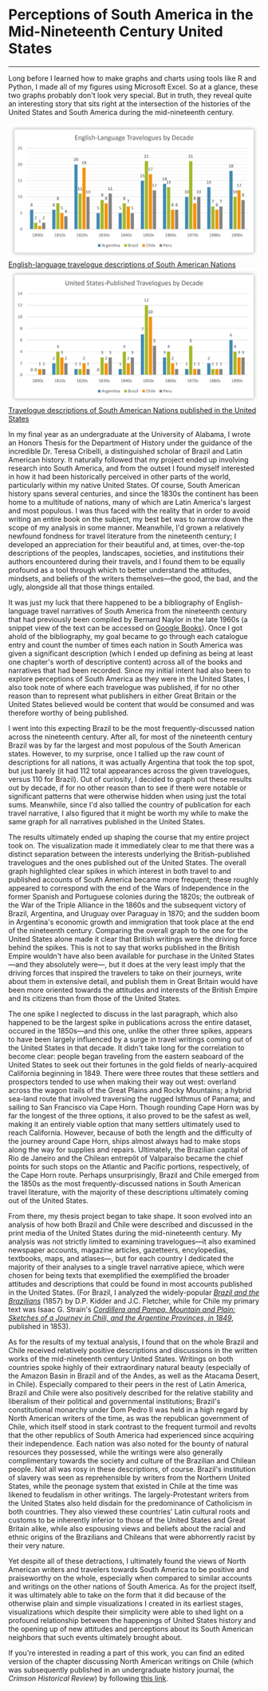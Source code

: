 # Perceptions of South America in the Mid-Nineteenth Century United States
---

Long before I learned how to make graphs and charts using tools like R and Python, I made all of my figures using Microsoft Excel. So at a glance, these two graphs probably don't look very special. But in truth, they reveal quite an interesting story that sits right at the intersection of the histories of the United States and South America during the mid-nineteenth century.


<div class="feature_multi">
	<div class="entry">
		<a href="../../img/sagraph01.jpg"><img class="thumb" src="../../img/sagraph01.jpg" alt=""></a>
		<div class="thumb_label">
			<div class="label_text"><a href="img/sagraph01.jpg">English-language travelogue descriptions of South American Nations</a></div>
		</div>
	</div>
	<div class="entry">
		<a href="../../img/sagraph02.jpg"><img class="thumb" src="../../img/sagraph02.jpg" alt=""></a>
		<div class="thumb_label">
			<div class="label_text"><a href="../../img/sagraph02.jpg">Travelogue descriptions of South American Nations published in the United States</a></div>
		</div>
	</div>
</div>


In my final year as an undergraduate at the University of Alabama, I wrote an Honors Thesis for the Department of History under the guidance of the incredible Dr. Teresa Cribelli, a distinguished scholar of Brazil and Latin American history. It naturally followed that my project ended up involving research into South America, and from the outset I found myself interested in how it had been historically perceived in other parts of the world, particularly within my native United States. Of course, South American history spans several centuries, and since the 1830s the continent has been home to a multitude of nations, many of which are Latin America's largest and most populous. I was thus faced with the reality that in order to avoid writing an entire book on the subject, my best bet was to narrow down the scope of my analysis in some manner. Meanwhile, I'd grown a relatively newfound fondness for travel literature from the nineteenth century; I developed an appreciation for their beautiful and, at times, over-the-top descriptions of the peoples, landscapes, societies, and institutions their authors encountered during their travels, and I found them to be equally profound as a tool through which to better understand the attitudes, mindsets, and beliefs of the writers themselves—the good, the bad, and the ugly, alongside all that those things entailed.

It was just my luck that there happened to be a bibliography of English-language travel narratives of South America from the nineteenth century that had previously been compiled by Bernard Naylor in the late 1960s (a snippet view of the text can be accessed on [Google Books](https://www.google.com/books/edition/Accounts_of_Nineteenth_century_South_Ame/2ooLAAAAMAAJ?hl=en&gbpv=0)). Once I got ahold of the bibliography, my goal became to go through each catalogue entry and count the number of times each nation in South America was given a significant description (which I ended up defining as being at least one chapter's worth of descriptive content) across all of the books and narratives that had been recorded. Since my initial intent had also been to explore perceptions of South America as they were in the United States, I also took note of where each travelogue was published, if for no other reason than to represent what publishers in either Great Britain or the United States believed would be content that would be consumed and was therefore worthy of being published. 

I went into this expecting Brazil to be the most frequently-discussed nation across the nineteenth century. After all, for most of the nineteenth century Brazil was by far the largest and most populous of the South American states. However, to my surprise, once I tallied up the raw count of descriptions for all nations, it was actually Argentina that took the top spot, but just barely (it had 112 total appearances across the given travelogues, versus 110 for Brazil). Out of curiosity, I decided to graph out these results out by decade, if for no other reason than to see if there were notable or significant patterns that were otherwise hidden when using just the total sums. Meanwhile, since I'd also tallied the country of publication for each travel narrative, I also figured that it might be worth my while to make the same graph for all narratives published in the United States. 

The results ultimately ended up shaping the course that my entire project took on. The visualization made it immediately clear to me that there was a distinct separation between the interests underlying the British-published travelogues and the ones published out of the United States. The overall graph highlighted clear spikes in which interest in both travel to and published accounts of South America became more frequent; these roughly appeared to correspond with the end of the Wars of Independence in the former Spanish and Portuguese colonies during the 1820s; the outbreak of the War of the Triple Alliance in the 1860s and the subsequent victory of Brazil, Argentina, and Uruguay over Paraguay in 1870; and the sudden boom in Argentina's economic growth and immigration that took place at the end of the nineteenth century. Comparing the overall graph to the one for the United States alone made it clear that British writings were the driving force behind the spikes. This is not to say that works published in the British Empire wouldn't have also been available for purchase in the United States—and they absolutely were—, but it does at the very least imply that the driving forces that inspired the travelers to take on their journeys, write about them in extensive detail, and publish them in Great Britain would have been more oriented towards the attitudes and interests of the British Empire and its citizens than from those of the United States.

The one spike I neglected to discuss in the last paragraph, which also happened to be the largest spike in publications across the entire dataset, occured in the 1850s—and this one, unlike the other three spikes, appears to have been largely influenced by a surge in travel writings coming out of the United States in that decade. It didn't take long for the correlation to become clear: people began traveling from the eastern seaboard of the United States to seek out their fortunes in the gold fields of nearly-acquired California beginning in 1849. There were three routes that these settlers and prospectors tended to use when making their way out west: overland across the wagon trails of the Great Plains and Rocky Mountains; a hybrid sea-land route that involved traversing the rugged Isthmus of Panama; and sailing to San Francisco via Cape Horn. Though rounding Cape Horn was by far the longest of the three options, it also proved to be the safest as well, making it an entirely viable option that many settlers ultimately used to reach California. However, because of both the length and the difficulty of the journey around Cape Horn, ships almost always had to make stops along the way for supplies and repairs. Ultimately, the Brazilian capital of Rio de Janeiro and the Chilean entrepôt of Valparaíso became the chief points for such stops on the Atlantic and Pacific portions, respectively, of the Cape Horn route. Perhaps unsurprisingly, Brazil and Chile emerged from the 1850s as the most frequently-discussed nations in South American travel literature, with the majority of these descriptions ultimately coming out of the United States.

From there, my thesis project began to take shape. It soon evolved into an analysis of how both Brazil and Chile were described and discussed in the print media of the United States during the mid-nineteenth century. My analysis was not strictly limited to examining travelogues—it also examined newspaper accounts, magazine articles, gazetteers, encylopedias, textbooks, maps, and atlases—, but for each country I dedicated the majority of their analyses to a single travel narrative apiece, which were chosen for being texts that exemplified the exemplified the broader attitudes and descriptions that could be found in most accounts published in the United States. (For Brazil, I analyzed the widely-popular [*Brazil and the Brazilians*](https://books.google.com/books/about/BRAZIL_AND_THE_BRAZILIANS_PORTRAYED_IN_H.html?id=IE_22PTGy0IC) (1857) by D.P. Kidder and J.C. Fletcher, while for Chile my primary text was Isaac G. Strain's [*Cordillera and Pampa, Mountain and Plain: Sketches of a Journey in Chili, and the Argentine Provinces, in 1849*](https://books.google.com/books/about/Cordillera_and_Pampa_Mountain_and_Plain.html?id=sl8BAAAAQAAJ), published in 1853). 

As for the results of my textual analysis, I found that on the whole Brazil and Chile received relatively positive descriptions and discussions in the written works of the mid-nineteenth century United States. Writings on both countries spoke highly of their extraordinary natural beauty (especially of the Amazon Basin in Brazil and of the Andes, as well as the Atacama Desert, in Chile). Especially compared to their peers in the rest of Latin America, Brazil and Chile were also positively described for the relative stability and liberalism of their political and governmental institutions; Brazil's constitutional monarchy under Dom Pedro II was held in a high regard by North American writers of the time, as was the republican government of Chile, which itself stood in stark contrast to the frequent turmoil and revolts that the other republics of South America had experienced since acquiring their independence. Each nation was also noted for the bounty of natural resources they possessed, while the writings were also generally complimentary towards the society and culture of the Brazilian and Chilean people. Not all was rosy in these descriptions, of course. Brazil's institution of slavery was seen as reprehensible by writers from the Northern United States, while the peonage system that existed in Chile at the time was likened to feudalism in other writings. The largely-Protestant writers from the United States also held disdain for the predominance of Catholicism in both countries. They also viewed these countries' Latin cultural roots and customs to be inherently inferior to those of the United States and Great Britain alike, while also espousing views and beliefs about the racial and ethnic origins of the Brazilians and Chileans that were abhorrently racist by their very nature. 

Yet despite all of these detractions, I ultimately found the views of North American writers and travelers towards South America to be positive and praiseworthy on the whole, especially when compared to similar accounts and writings on the other nations of South America. As for the project itself, it was ultimately able to take on the form that it did because of the otherwise plain and simple visualizations I created in its earliest stages, visualizations which despite their simplicity were able to shed light on a profound relationship between the happenings of United States history and the opening up of new attitudes and perceptions about its South American neighbors that such events ultimately brought about.

If you're interested in reading a part of this work, you can find an edited version of the chapter discussing North American writings on Chile (which was subsequently published in an undergraduate history journal, the *Crimson Historical Review*) by following [this link](https://crimsonhistorical.ua.edu/wp-content/uploads/2019/05/Chile-PDF.pdf). 